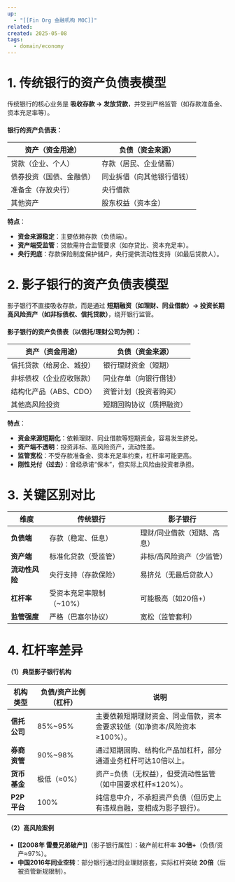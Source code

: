 ```yaml
---
up:
  - "[[Fin Org 金融机构 MOC]]"
related: 
created: 2025-05-08
tags:
  - domain/economy
---
```



# 1. 传统银行的资产负债表模型

传统银行的核心业务是 **吸收存款 → 发放贷款**，并受到严格监管（如存款准备金、资本充足率等）。

#### **银行的资产负债表**：

|**资产（资金用途）**|**负债（资金来源）**|
|---|---|
|贷款（企业、个人）|存款（居民、企业储蓄）|
|债券投资（国债、金融债）|同业拆借（向其他银行借钱）|
|准备金（存放央行）|央行借款|
|其他资产|股东权益（资本金）|

**特点**：

- **资金来源稳定**：主要依赖存款（负债端）。
- **资产端受监管**：贷款需符合监管要求（如存贷比、资本充足率）。
- **央行兜底**：存款保险制度保护储户，央行提供流动性支持（如最后贷款人）。


# 2. 影子银行的资产负债表模型

影子银行不直接吸收存款，而是通过 **短期融资（如理财、同业借款）→ 投资长期高风险资产（如非标债权、信托贷款）**，绕开银行监管。

#### **影子银行的资产负债表**（以信托/理财公司为例）：

|**资产（资金用途）**|**负债（资金来源）**|
|---|---|
|信托贷款（给房企、城投）|银行理财资金（短期）|
|非标债权（企业应收账款）|同业存单（向银行借钱）|
|结构化产品（ABS、CDO）|资管计划（投资者购买）|
|其他高风险投资|短期回购协议（质押融资）|

**特点**：

- **资金来源短期化**：依赖理财、同业借款等短期资金，容易发生挤兑。
- **资产端不透明**：投资非标、高风险资产，流动性差。
- **监管宽松**：不受存款准备金、资本充足率约束，杠杆率可能更高。
- **刚性兑付（过去）**：曾经承诺“保本”，但实际上风险由投资者承担。

# 3. 关键区别对比

|**维度**|**传统银行**|**影子银行**|
|---|---|---|
|**负债端**|存款（稳定、低息）|理财/同业借款（短期、高息）|
|**资产端**|标准化贷款（受监管）|非标/高风险资产（少监管）|
|**流动性风险**|央行支持（存款保险）|易挤兑（无最后贷款人）|
|**杠杆率**|受资本充足率限制（~10%）|可能极高（如20倍+）|
|**监管强度**|严格（巴塞尔协议）|宽松（监管套利）|

# 4. 杠杆率差异


#### **（1）典型影子银行机构**

| 机构类型      | 负债/资产比例（杠杆） | 说明                                       |
| --------- | ----------- | ---------------------------------------- |
| **信托公司**  | 85%~95%     | 主要依赖短期理财资金、同业借款，资本金要求较低（如净资本/风险资本≥100%）。 |
| **券商资管**  | 90%~98%     | 通过短期回购、结构化产品加杠杆，部分通道业务杠杆可达10倍以上。         |
| **货币基金**  | 极低（≈0%）     | 资产=负债（无权益），但受流动性监管（如中国要求杠杆≤120%）。        |
| **P2P平台** | 100%        | 纯信息中介，不承担资产负债（但历史上有违规自融，变相成为影子银行）。       |

#### **（2）高风险案例**

- **[[2008年 雷曼兄弟破产]]**（影子银行属性）：破产前杠杆率 **30倍+**（负债/资产≈97%）。
- **中国2016年同业空转**：部分银行通过同业理财嵌套，实际杠杆突破 **20倍**（后被资管新规限制）。
    


